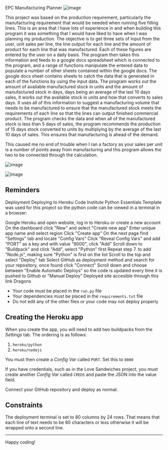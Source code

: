 EPC Manufacturing Planner
![image](https://github.com/Declan444/EPCProductionScheduler/assets/119152450/cbdeee66-2056-424e-b491-35b8ba56aecd)

This project was based on the production requirement, particularly the manufacturing requirement that would be needed when running five filling lines. This is an area that I have lots of experience in and when building this program it was something that I would have liked to have when I was planning my production. The objective is to get three sets of input from the user, unit sales per line, the line output for each line and the amount of product for each line that was manufactured. Each of these figures are entered by the user on a daily basis. The program then takes this information and feeds to a google docs spreadsheet which is connected to the program, and a range of functions manipulate the entered data to populate a number of other sheets contained within the google docs. The google docs sheet contains sheets to catch the data that is generated in each of the functions by using the input data. The program works out the amount of available manufactured stock in units and the amount of manufactured stock in days, days being an average of the last 10 days sales, it works out the available stock in units and how that converts to sales days. It uses all of this information to suggest a manufacturing volume that needs to be manufactured to ensure that the manufactured stock meets the requirements of each line so that the lines can output finished commercial product. The program checks the data and when all of the manufactured stock is less than 5 days of sales, the program recommends the production of 15 days stock converted to units by multiplying by the average of the last 10 days of sales. This ensures that manufacturing is ahead of the demand. 

This caused me no end of trouble when I ran a factory as your sales per unit is a number of points away  from manufacturing and this program allows the two to be connected through the calculation. 


![image](https://github.com/Declan444/EPCProductionScheduler/assets/119152450/aededa87-c4d7-4954-9395-5f9bc91e5f5e)

![image](https://github.com/Declan444/EPCProductionScheduler/assets/119152450/94a72ac9-3070-4114-8e5f-4f4fbfb2e13d)


## Reminders

Deployment
Deploying to Heroku
Code Institute Python Essentials Template was used for this project so the python code can be viewed in a terminal in a browser:

Google Heroku and open website, log in to Heroku or create a new account
On the dashboard click "New" and select "Create new app"
Enter unique app name and select region
Click "Create app"
On the next page find "Settings" tab and locate "Config Vars"
Click "Reveal Config Vars" and add "PORT" as a key and with value "8000", click "Add"
Scroll down to "Buildpack" and click "Add", select "Python" first
Repeat step 7. to add "Node.js", making sure "Python" is first on the list
Scroll to the top and select "Deploy" tab
Select GitHub as deployment method and search for your repository, once found click "Connect"
Scroll down and choose between "Enable Automatic Deploys" so the code is updated every time it is pushed to Github or "Manual Deploy"
Deployed site accesible through this link Dragons


- Your code must be placed in the `run.py` file
- Your dependencies must be placed in the `requirements.txt` file
- Do not edit any of the other files or your code may not deploy properly

## Creating the Heroku app

When you create the app, you will need to add two buildpacks from the _Settings_ tab. The ordering is as follows:

1. `heroku/python`
2. `heroku/nodejs`

You must then create a _Config Var_ called `PORT`. Set this to `8000`

If you have credentials, such as in the Love Sandwiches project, you must create another _Config Var_ called `CREDS` and paste the JSON into the value field.

Connect your GitHub repository and deploy as normal.

## Constraints

The deployment terminal is set to 80 columns by 24 rows. That means that each line of text needs to be 80 characters or less otherwise it will be wrapped onto a second line.

---

Happy coding!
